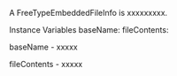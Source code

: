 A FreeTypeEmbeddedFileInfo is xxxxxxxxx.Instance Variables	baseName:		<Object>	fileContents:		<Object>baseName	- xxxxxfileContents	- xxxxx
